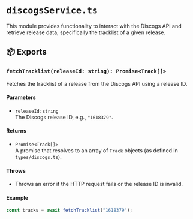 # `discogsService.ts`

This module provides functionality to interact with the Discogs API and retrieve release data, specifically the tracklist of a given release.

## 📦 Exports

### `fetchTracklist(releaseId: string): Promise<Track[]>`

Fetches the tracklist of a release from the Discogs API using a release ID.

#### Parameters

- `releaseId`: `string`  
  The Discogs release ID, e.g., `"1618379"`.

#### Returns

- `Promise<Track[]>`  
  A promise that resolves to an array of `Track` objects (as defined in `types/discogs.ts`).

#### Throws

- Throws an error if the HTTP request fails or the release ID is invalid.

#### Example

```ts
const tracks = await fetchTracklist("1618379");
